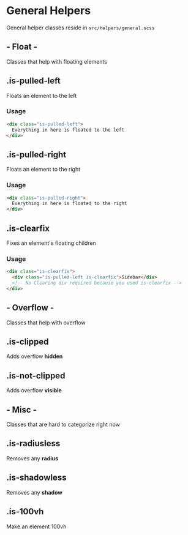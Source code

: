 # General Helpers
General helper classes reside in `src/helpers/general.scss`

## - Float -
Classes that help with floating elements

## .is-pulled-left
Floats an element to the left

### Usage
```html
<div class="is-pulled-left">
  Everything in here is floated to the left
</div>
```

## .is-pulled-right
Floats an element to the right

### Usage
```html
<div class="is-pulled-right">
  Everything in here is floated to the right
</div>
```

## .is-clearfix
Fixes an element's floating children

### Usage
```html
<div class="is-clearfix">
  <div class="is-pulled-left is-clearfix">Sidebar</div>
  <!-- No Clearing div required because you used is-clearfix -->
</div>
```

## - Overflow -
Classes that help with overflow

## .is-clipped
Adds overflow **hidden**

## .is-not-clipped
Adds overflow **visible**

## - Misc -
Classes that are hard to categorize right now

## .is-radiusless
Removes any **radius**

## .is-shadowless
Removes any **shadow**

## .is-100vh
Make an element 100vh